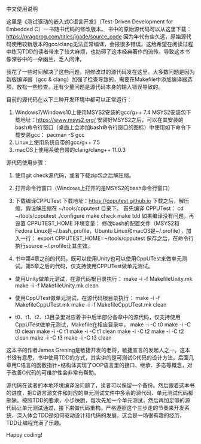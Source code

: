 中文使用说明

这里是《测试驱动的嵌入式C语言开发》（Test-Driven Development for Embedded C）一书随书代码的修改版本。
书中的原始源代码可以从这里下载：
https://pragprog.com/titles/jgade/source_code
因为年代有些久远，原始源代码使用较新版本的gcc/clang无法正常编译，会报很多错误。这给希望在阅读过程中练习TDD的读者带来了较大麻烦，也妨碍了这本经典著作的流传。导致这本书像深谷中的一朵幽兰，乏人问津。

我花了一些时间解决了这些问题，把修改过的源代码发在这里。大多数问题是因为新版编译器（gcc & clang）加强了检查导致的，需要在Makefile中添加编译器选项，放松一些检查。还有少量问题是源代码本身的输入错误导致的。

目前的源代码在以下三种开发环境中都可以正常运行：
1. Windows7/Windows10上使用MSYS2安装的gcc/g++ 7.4
MSYS2安装包下载地址：https://www.msys2.org/
安装好MSYS2之后，可以在其安装的bash命令行窗口（桌面上会添加bash命令行窗口的图标）中使用如下命令下载安装gcc：
pacman -S gcc
1. Linux上使用系统自带的gcc/g++ 7.5
1. macOS上使用系统自带的clang/clang++ 11.0.3

源代码使用步骤：
1. 使用git check源代码，或者下载zip包之后解压缩。

1. 打开命令行窗口（Windows上打开的是MSYS2的bash命令行窗口）

1. 下载编译CPPUTest
下载地址：https://cpputest.github.io
下载之后，解压缩，假设解压缩在 ~/tools/cpputest 目录下。
首先编译 CPPUTest：
cd ~/tools/cpputest
./configure
make check
make tdd
如果编译没有问题，再设置 CPPUTEST_HOME 环境变量：
修改bash的配置文件（MSYS2和Fedora Linux是~/.bash_profile，Ubuntu Linux和macOS是~/.profile），加入一行：
export CPPUTEST_HOME=~/tools/cpputest
保存之后，在命令行执行source ~/.profile让其生效。

1. 书中第4章之前的代码，既可以使用Unity也可以使用CppUTest来做单元测试。第5章之后的代码，仅支持使用CPPUTest做单元测试。

- 使用Unity做单元测试，在源代码根目录执行：
make -i -f MakefileUnity.mk
make -i -f MakefileUnity.mk clean

- 使用CppUTest做单元测试，在源代码根目录执行：
make -i -f MakefileCppUTest.mk
make -i -f MakefileCppUTest.mk clean

- t0、t1、t2、t3目录里对应着书中后半部分各章中的源代码，仅支持使用CppUTest做单元测试，Makefile在相应目录中。
make -i -C t0
make -i -C t0 clean
make -i -C t1
make -i -C t1 clean
make -i -C t2
make -i -C t2 clean
make -i -C t3
make -i -C t3 clean

这本书的作者James Grening是敏捷开发的老将，敏捷宣言的发起人之一。这本书很有意思，书中使用TDD的方式，其实讲的是可测试C代码的设计方法。后面几章用C语言的函数指针+结构体实现了OOP语言里的接口、继承、多态等概念，对于改善C代码的可维护性会非常有帮助。

源代码在读者的本地环境编译没问题了，读者可以保留一个备份。然后跟着这本书的进度，把C语言源文件和对应的单元测试文件中多余的源代码、单元测试代码都删除。按照TDD的要求，小步快跑，每次先加一个单元测试，然后再加足够的源代码让单元测试通过，接下来做代码重构。严格遵照这个三步走的节奏来开发系统，深入体会TDD是如何驱动设计和代码的发展。这会是一场很有趣的经历，TDD让编程充满了乐趣。

Happy coding!